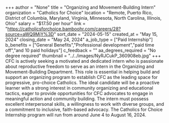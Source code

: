+++
author = "None"
title = "Organizing and Movement-Building Intern"
organization = "Catholics for Choice"
location = "Remote, Puerto Rico, District of Columbia, Maryland, Virginia, Minnesota, North Carolina, Illinois, Ohio"
salary = "$17.50 per hour"
link = "https://catholicsforchoice.bamboohr.com/careers/28?source=aWQ9MjY%3D"
sort_date = "2024-05-15"
created_at = "May 15, 2024"
closing_date = "May 24, 2024"
a_job_type = ["Paid Internship"]
b_benefits = ["General Benefits","Professional development","paid time off","and 10 paid holidays"]
c_feedback = ""
aa_degrees_required = "No degree required"
thumbnail = "../../images/NyRJCukP_360908eb.jpg"
+++
CFC is actively seeking a motivated and dedicated intern who is passionate about reproductive freedom to serve as an intern in the Organizing and Movement-Building Department. This role is essential in helping build and support an organizing program to establish CFC as the leading space for progressive, pro-choice Catholics. The ideal candidate will be a proactive learner with a strong interest in community organizing and educational tactics, eager to provide opportunities for CFC advocates to engage in meaningful action and community building. The intern must possess excellent interpersonal skills, a willingness to work with diverse groups, and a commitment to inclusive, faith-based advocacy. The Catholics for Choice Internship program will run from around June 4 to August 16, 2024.